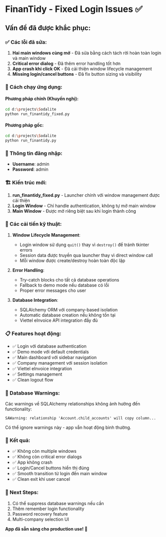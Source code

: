 # FinanTidy - Fixed Login Issues ✅

## Vấn đề đã được khắc phục:

### ✅ Các lỗi đã sửa:
1. **Hai main windows cùng mở** - Đã sửa bằng cách tách rời hoàn toàn login và main window
2. **Critical error dialog** - Đã thêm error handling tốt hơn
3. **App crash khi click OK** - Đã cải thiện window lifecycle management
4. **Missing login/cancel buttons** - Đã fix button sizing và visibility

### 🚀 Cách chạy ứng dụng:

#### Phương pháp chính (Khuyến nghị):
```bash
cd d:\projects\Sodalite
python run_finantidy_fixed.py
```

#### Phương pháp gốc:
```bash
cd d:\projects\Sodalite
python run_finantidy.py
```

### 🔑 Thông tin đăng nhập:
- **Username**: admin
- **Password**: admin

### 🏗️ Kiến trúc mới:

1. **run_finantidy_fixed.py** - Launcher chính với window management được cải thiện
2. **Login Window** - Chỉ handle authentication, không tự mở main window
3. **Main Window** - Được mở riêng biệt sau khi login thành công

### 🔧 Các cải tiến kỹ thuật:

1. **Window Lifecycle Management**:
   - Login window sử dụng `quit()` thay vì `destroy()` để tránh tkinter errors
   - Session data được truyền qua launcher thay vì direct window call
   - Mỗi window được create/destroy hoàn toàn độc lập

2. **Error Handling**:
   - Try-catch blocks cho tất cả database operations
   - Fallback to demo mode nếu database có lỗi
   - Proper error messages cho user

3. **Database Integration**:
   - SQLAlchemy ORM với company-based isolation
   - Automatic database creation nếu không tồn tại
   - Viettel eInvoice API integration đầy đủ

### 📋 Features hoạt động:

- ✅ Login với database authentication
- ✅ Demo mode với default credentials
- ✅ Main dashboard với sidebar navigation
- ✅ Company management với session isolation
- ✅ Viettel eInvoice integration
- ✅ Settings management
- ✅ Clean logout flow

### 🐛 Database Warnings:
Các warnings về SQLAlchemy relationships không ảnh hưởng đến functionality:
```
SAWarning: relationship 'Account.child_accounts' will copy column...
```
Có thể ignore warnings này - app vẫn hoạt động bình thường.

### 🎯 Kết quả:
- ✅ Không còn multiple windows
- ✅ Không còn critical error dialogs  
- ✅ App không crash
- ✅ Login/Cancel buttons hiển thị đúng
- ✅ Smooth transition từ login đến main window
- ✅ Clean exit khi user cancel

### 🔮 Next Steps:
1. Có thể suppress database warnings nếu cần
2. Thêm remember login functionality
3. Password recovery feature
4. Multi-company selection UI

**App đã sẵn sàng cho production use! 🎉**
